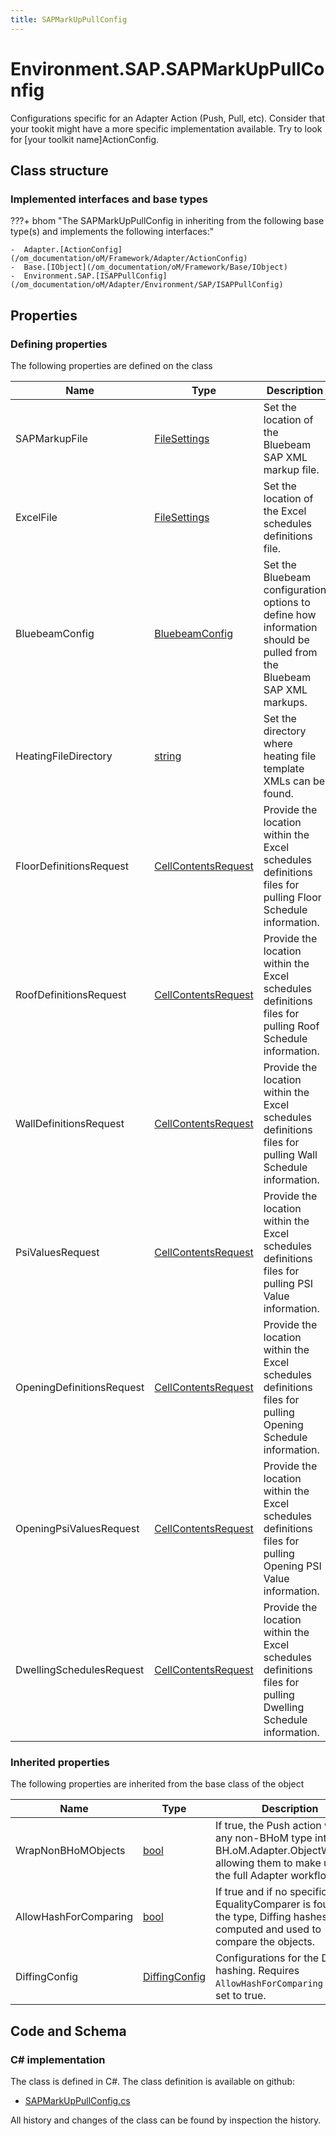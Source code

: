 ```yaml
---
title: SAPMarkUpPullConfig
---
```


# Environment.SAP.SAPMarkUpPullConfig

Configurations specific for an Adapter Action (Push, Pull, etc).
Consider that your tookit might have a more specific implementation available. Try to look for [your toolkit name]ActionConfig.

## Class structure

### Implemented interfaces and base types

???+ bhom "The SAPMarkUpPullConfig in inheriting from the following base type(s) and implements the following interfaces:"

    -  Adapter.[ActionConfig](/om_documentation/oM/Framework/Adapter/ActionConfig)
    -  Base.[IObject](/om_documentation/oM/Framework/Base/IObject)
    -  Environment.SAP.[ISAPPullConfig](/om_documentation/oM/Adapter/Environment/SAP/ISAPPullConfig)


## Properties



### Defining properties

The following properties are defined on the class

| Name             | Type             | Description      | Quantity         |
|------------------|------------------|------------------|------------------|
| SAPMarkupFile | [FileSettings](/om_documentation/oM/Framework/Adapter/FileSettings) | Set the location of the Bluebeam SAP XML markup file. | - |
| ExcelFile | [FileSettings](/om_documentation/oM/Framework/Adapter/FileSettings) | Set the location of the Excel schedules definitions file. | - |
| BluebeamConfig | [BluebeamConfig](/om_documentation/oM/Adapter/Environment/SAP/BluebeamConfig) | Set the Bluebeam configuration options to define how information should be pulled from the Bluebeam SAP XML markups. | - |
| HeatingFileDirectory | [string](https://learn.microsoft.com/en-us/dotnet/api/System.String?view=netstandard-2.0) | Set the directory where heating file template XMLs can be found. | - |
| FloorDefinitionsRequest | [CellContentsRequest](/om_documentation/oM/Adapter/Adapters/Excel/CellContentsRequest) | Provide the location within the Excel schedules definitions files for pulling Floor Schedule information. | - |
| RoofDefinitionsRequest | [CellContentsRequest](/om_documentation/oM/Adapter/Adapters/Excel/CellContentsRequest) | Provide the location within the Excel schedules definitions files for pulling Roof Schedule information. | - |
| WallDefinitionsRequest | [CellContentsRequest](/om_documentation/oM/Adapter/Adapters/Excel/CellContentsRequest) | Provide the location within the Excel schedules definitions files for pulling Wall Schedule information. | - |
| PsiValuesRequest | [CellContentsRequest](/om_documentation/oM/Adapter/Adapters/Excel/CellContentsRequest) | Provide the location within the Excel schedules definitions files for pulling PSI Value information. | - |
| OpeningDefinitionsRequest | [CellContentsRequest](/om_documentation/oM/Adapter/Adapters/Excel/CellContentsRequest) | Provide the location within the Excel schedules definitions files for pulling Opening Schedule information. | - |
| OpeningPsiValuesRequest | [CellContentsRequest](/om_documentation/oM/Adapter/Adapters/Excel/CellContentsRequest) | Provide the location within the Excel schedules definitions files for pulling Opening PSI Value information. | - |
| DwellingSchedulesRequest | [CellContentsRequest](/om_documentation/oM/Adapter/Adapters/Excel/CellContentsRequest) | Provide the location within the Excel schedules definitions files for pulling Dwelling Schedule information. | - |


### Inherited properties
The following properties are inherited from the base class of the object

| Name             | Type             | Description      | Quantity         |
|------------------|------------------|------------------|------------------|
| WrapNonBHoMObjects | [bool](https://learn.microsoft.com/en-us/dotnet/api/System.Boolean?view=netstandard-2.0) | If true, the Push action wraps any non-BHoM type into a BH.oM.Adapter.ObjectWrapper, allowing them to make use of the full Adapter workflow. | - |
| AllowHashForComparing | [bool](https://learn.microsoft.com/en-us/dotnet/api/System.Boolean?view=netstandard-2.0) | If true and if no specific EqualityComparer is found for the type, Diffing hashes are computed and used to compare the objects. | - |
| DiffingConfig | [DiffingConfig](/om_documentation/oM/Framework/Diffing/DiffingConfig) | Configurations for the Diffing hashing. Requires `AllowHashForComparing` to be set to true. | - |


## Code and Schema

### C# implementation

The class is defined in C#. The class definition is available on github:

- [SAPMarkUpPullConfig.cs](https://github.com/BHoM/SAP_Toolkit/blob/develop/SAP_oM/Config/SAPMarkUpPullConfig.cs)

All history and changes of the class can be found by inspection the history.
